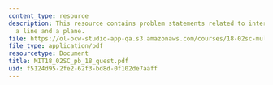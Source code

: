 ```yaml
---
content_type: resource
description: This resource contains problem statements related to intersection of
  a line and a plane.
file: https://ol-ocw-studio-app-qa.s3.amazonaws.com/courses/18-02sc-multivariable-calculus-fall-2010/f5124d952fe262f3bd8d0f102de7aaff_MIT18_02SC_pb_18_quest.pdf
file_type: application/pdf
resourcetype: Document
title: MIT18_02SC_pb_18_quest.pdf
uid: f5124d95-2fe2-62f3-bd8d-0f102de7aaff
---
```

